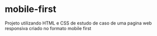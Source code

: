 # mobile-first
Projeto utilizando HTML e CSS de estudo de caso de uma pagina web responsiva criado no formato mobile first
